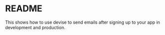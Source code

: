 # README

This shows how to use devise to send emails after signing up to your app in development and production.
